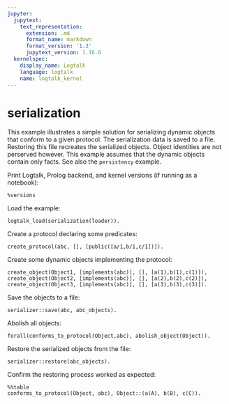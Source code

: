 ```yaml
---
jupyter:
  jupytext:
    text_representation:
      extension: .md
      format_name: markdown
      format_version: '1.3'
      jupytext_version: 1.16.6
  kernelspec:
    display_name: Logtalk
    language: logtalk
    name: logtalk_kernel
---
```


<!--
________________________________________________________________________

This file is part of Logtalk <https://logtalk.org/>  
SPDX-FileCopyrightText: 1998-2025 Paulo Moura <pmoura@logtalk.org>  
SPDX-License-Identifier: Apache-2.0

Licensed under the Apache License, Version 2.0 (the "License");
you may not use this file except in compliance with the License.
You may obtain a copy of the License at

    http://www.apache.org/licenses/LICENSE-2.0

Unless required by applicable law or agreed to in writing, software
distributed under the License is distributed on an "AS IS" BASIS,
WITHOUT WARRANTIES OR CONDITIONS OF ANY KIND, either express or implied.
See the License for the specific language governing permissions and
limitations under the License.
________________________________________________________________________
-->

# serialization

This example illustrates a simple solution for serializing dynamic objects
that conform to a given protocol. The serialization data is saved to a file.
Restoring this file recreates the serialized objects. Object identities are
not perserved however. This example assumes that the dynamic objects contain
only facts. See also the `persistency` example.

Print Logtalk, Prolog backend, and kernel versions (if running as a notebook):

```logtalk
%versions
```

Load the example:

```logtalk
logtalk_load(serialization(loader)).
```

<!--
true.
-->

Create a protocol declaring some predicates:

```logtalk
create_protocol(abc, [], [public([a/1,b/1,c/1])]).
```

<!--
true.
-->

Create some dynamic objects implementing the protocol:

```logtalk
create_object(Object1, [implements(abc)], [], [a(1),b(1),c(1)]),
create_object(Object2, [implements(abc)], [], [a(2),b(2),c(2)]),
create_object(Object3, [implements(abc)], [], [a(3),b(3),c(3)]).
```

<!--
Object1 = o1, Object2 = o2 Object3 = o3.
-->

Save the objects to a file:

```logtalk
serializer::save(abc, abc_objects).
```

<!--
true.
-->

Abolish all objects:

```logtalk
forall(conforms_to_protocol(Object,abc), abolish_object(Object)).
```

<!--
true.
-->

Restore the serialized objects from the file:

```logtalk
serializer::restore(abc_objects).
```

<!--
true.
-->

Confirm the restoring process worked as expected:

```logtalk
%%table
conforms_to_protocol(Object, abc), Object::(a(A), b(B), c(C)).
```

<!--
Object = o3, A = B, B = C, C = 1 ;
Object = o4, A = B, B = C, C = 2 ;
Object = o5, A = B, B = C, C = 3.
-->
